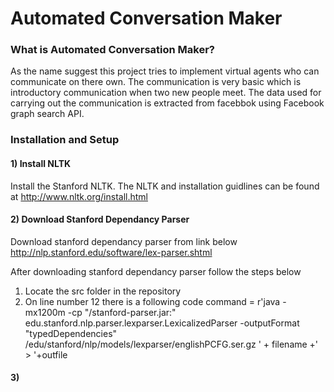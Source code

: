# Automated Conversation Maker


### What is Automated Conversation Maker?
As the name suggest this project tries to implement virtual agents who can communicate on there own. The communication is very basic which is introductory communication when two new people meet. The data used for carrying out the communication is extracted from facebbok using Facebook graph search API.		 

### Installation and Setup

#### 1) Install NLTK		
Install the Stanford NLTK. The NLTK and installation guidlines can be found at http://www.nltk.org/install.html		

#### 2) Download Stanford Dependancy Parser
Download stanford dependancy parser from link below		
http://nlp.stanford.edu/software/lex-parser.shtml		

After downloading stanford dependancy parser follow the steps below		
1) Locate the src folder in the repository 
2) On line number 12 there is a following code
command = r'java -mx1200m -cp "<Path to>/stanford-parser.jar:" edu.stanford.nlp.parser.lexparser.LexicalizedParser -outputFormat "typedDependencies" <path to>/edu/stanford/nlp/models/lexparser/englishPCFG.ser.gz ' + filename +' > '+outfile 
#### 3) 

